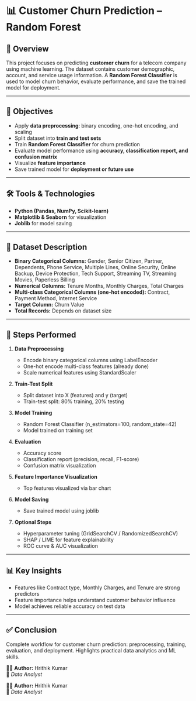 # 📊 Customer Churn Prediction – Random Forest

## 📌 Overview  
This project focuses on predicting **customer churn** for a telecom company using machine learning. The dataset contains customer demographic, account, and service usage information. A **Random Forest Classifier** is used to model churn behavior, evaluate performance, and save the trained model for deployment.

---

## 🎯 Objectives  
- Apply **data preprocessing**: binary encoding, one-hot encoding, and scaling  
- Split dataset into **train and test sets**  
- Train **Random Forest Classifier** for churn prediction  
- Evaluate model performance using **accuracy, classification report, and confusion matrix**  
- Visualize **feature importance**  
- Save trained model for **deployment or future use**  

---

## 🛠 Tools & Technologies  
- **Python (Pandas, NumPy, Scikit-learn)**  
- **Matplotlib & Seaborn** for visualization  
- **Joblib** for model saving  

---

## 📂 Dataset Description  
- **Binary Categorical Columns:** Gender, Senior Citizen, Partner, Dependents, Phone Service, Multiple Lines, Online Security, Online Backup, Device Protection, Tech Support, Streaming TV, Streaming Movies, Paperless Billing  
- **Numerical Columns:** Tenure Months, Monthly Charges, Total Charges  
- **Multi-class Categorical Columns (one-hot encoded):** Contract, Payment Method, Internet Service  
- **Target Column:** Churn Value  
- **Total Records:** Depends on dataset size  

---

## 🔑 Steps Performed  
1. **Data Preprocessing**  
   - Encode binary categorical columns using LabelEncoder  
   - One-hot encode multi-class features (already done)  
   - Scale numerical features using StandardScaler  

2. **Train-Test Split**  
   - Split dataset into X (features) and y (target)  
   - Train-test split: 80% training, 20% testing  

3. **Model Training**  
   - Random Forest Classifier (n_estimators=100, random_state=42)  
   - Model trained on training set  

4. **Evaluation**  
   - Accuracy score  
   - Classification report (precision, recall, F1-score)  
   - Confusion matrix visualization  

5. **Feature Importance Visualization**  
   - Top features visualized via bar chart  

6. **Model Saving**  
   - Save trained model using joblib  

7. **Optional Steps**  
   - Hyperparameter tuning (GridSearchCV / RandomizedSearchCV)  
   - SHAP / LIME for feature explainability  
   - ROC curve & AUC visualization  

---

## 📊 Key Insights  
- Features like Contract type, Monthly Charges, and Tenure are strong predictors  
- Feature importance helps understand customer behavior influence  
- Model achieves reliable accuracy on test data  

---

## ✅ Conclusion  
Complete workflow for customer churn prediction: preprocessing, training, evaluation, and deployment. Highlights practical data analytics and ML skills.

👨‍💻 **Author:** Hrithik Kumar  
📌 *Data Analyst*


👨‍💻 **Author:** Hrithik Kumar  
📌 *Data Analyst*
